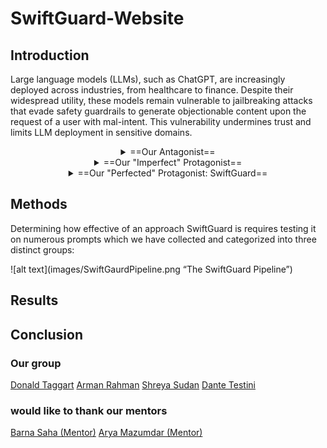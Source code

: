 # SwiftGuard-Website

## Introduction

  Large language models (LLMs), such as ChatGPT, are increasingly deployed across industries, from healthcare to finance. Despite their widespread utility, these models remain vulnerable to jailbreaking attacks that evade safety guardrails to generate objectionable content upon the request of a user with mal-intent. This vulnerability undermines trust and limits LLM deployment in sensitive domains.

<center>
<details>
<summary>==Our Antagonist==</summary>
<br>
  PAIR (Prompt Automatic Iterative Response) uses recursivity and prompt-based jailbreaking to get around the embedded safeguards that are present in LLMs. Prompt-based jailbreaking is a social-engineering based strategy in which certain techniques are used to change the semantics or context of a malicious prompt to make it appear safer to the LLM. Prior to algorithms like PAIR, these jailbreaks were created purely by humans. PAIR introduces an automatic approach that is meant to jailbreak LLMs with little-to-no human involvement.
</details>
</center>

<center>
<details>
<summary>==Our "Imperfect" Protagonist==</summary>
<br>
  SemanticSmooth, a recently invented LLM defense, mitigates PAIR's tactics by employing semantic perturbations and aggregating predictions to detect and then deny adversarial attacks. However, its reliance on reinforcement learning introduces significant computational overhead and performance trade-offs, particularly for benign prompts. The excessive installation of this defense significantly slows down the process, especially for the strong majority of LLM users who only pose benign prompts.
</details>
</center>

<center>
<details>
<summary>==Our "Perfected" Protagonist: SwiftGuard==</summary>
<br>
  Addressing this runtime inefficiency is critical for ensuring that defending LLMs can be both robust (as it relates to detecting adversarial prompts) and computationally efficient (for all kinds of prompts). Our proposal focuses on replacing SemanticSmooth's reinforcement learning component with an algorithmic framework that does not rely on an ever-changing policy network. This framework will identify attacks based on detectable semantic perturbations and selectively apply appropriate transformations. This method not only preserves SemanticSmooth's robustness but enhances efficiency in regard to average response time. Preliminary research from PAIR and SemanticSmooth papers suggests that certain semantic transformations (e.g., summarization or paraphrasing) can reveal attacks without significant computational penalties, hence being dubbed "SwiftGuard".
</details>
</center>

## Methods
  Determining how effective of an approach SwiftGuard is requires testing it on numerous prompts which we have collected and categorized into three distinct groups:
  
![alt text](images/SwiftGaurdPipeline.png “The SwiftGuard Pipeline”)

## Results

## Conclusion

### Our group
[Donald Taggart](https://www.example.com) [Arman Rahman](https://www.example.com) [Shreya Sudan](https://www.example.com) [Dante Testini](https://www.example.com)
### would like to thank our mentors
[Barna Saha (Mentor)](https://barnasaha.net/) [Arya Mazumdar (Mentor)](https://mazumdar.ucsd.edu/)
